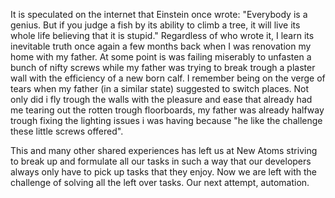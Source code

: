 It is speculated on the internet that Einstein once wrote: "Everybody is a genius. But if you judge a fish by its ability to climb a tree, it will live its whole life believing that it is stupid." Regardless of who wrote it, I learn its inevitable truth once again a few months back when I was renovation my home with my father. At some point is was failing miserably to unfasten a bunch of nifty screws while my father was trying to break trough a plaster wall with the efficiency of a new born calf. I remember being on the verge of tears when my father (in a similar state) suggested to switch places. Not only did i fly trough the walls with the pleasure and ease that already had me tearing out the rotten trough floorboards, my father was already halfway trough fixing the lighting issues i was having because "he like the challenge these little screws offered".

This and many other shared experiences has left us at New Atoms striving to break up and formulate all our tasks in such a way that our developers always only have to pick up tasks that they enjoy. Now we are left with the challenge of solving all the left over tasks. Our next attempt,  automation.

